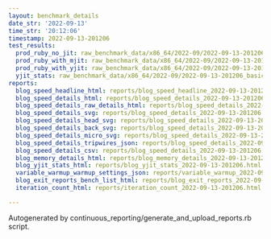 ```yaml
---
layout: benchmark_details
date_str: '2022-09-13'
time_str: '20:12:06'
timestamp: 2022-09-13-201206
test_results:
  prod_ruby_no_jit: raw_benchmark_data/x86_64/2022-09/2022-09-13-201206_basic_benchmark_prod_ruby_no_jit.json
  prod_ruby_with_mjit: raw_benchmark_data/x86_64/2022-09/2022-09-13-201206_basic_benchmark_prod_ruby_with_mjit.json
  prod_ruby_with_yjit: raw_benchmark_data/x86_64/2022-09/2022-09-13-201206_basic_benchmark_prod_ruby_with_yjit.json
  yjit_stats: raw_benchmark_data/x86_64/2022-09/2022-09-13-201206_basic_benchmark_yjit_stats.json
reports:
  blog_speed_headline_html: reports/blog_speed_headline_2022-09-13-201206.html
  blog_speed_details_html: reports/blog_speed_details_2022-09-13-201206.html
  blog_speed_details_raw_details_html: reports/blog_speed_details_2022-09-13-201206.raw_details.html
  blog_speed_details_svg: reports/blog_speed_details_2022-09-13-201206.svg
  blog_speed_details_head_svg: reports/blog_speed_details_2022-09-13-201206.head.svg
  blog_speed_details_back_svg: reports/blog_speed_details_2022-09-13-201206.back.svg
  blog_speed_details_micro_svg: reports/blog_speed_details_2022-09-13-201206.micro.svg
  blog_speed_details_tripwires_json: reports/blog_speed_details_2022-09-13-201206.tripwires.json
  blog_speed_details_csv: reports/blog_speed_details_2022-09-13-201206.csv
  blog_memory_details_html: reports/blog_memory_details_2022-09-13-201206.html
  blog_yjit_stats_html: reports/blog_yjit_stats_2022-09-13-201206.html
  variable_warmup_warmup_settings_json: reports/variable_warmup_2022-09-13-201206.warmup_settings.json
  blog_exit_reports_bench_list_html: reports/blog_exit_reports_2022-09-13-201206.bench_list.html
  iteration_count_html: reports/iteration_count_2022-09-13-201206.html

---
```

Autogenerated by continuous_reporting/generate_and_upload_reports.rb script.
